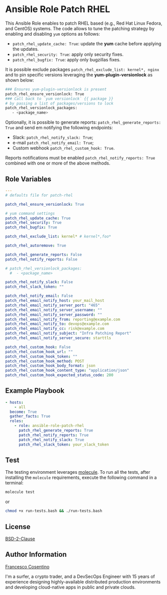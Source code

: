 Ansible Role Patch RHEL
=======================

This Ansible Role enables to patch RHEL based (e.g., Red Hat Linux Fedora, and CentOS) systems.
The code allows to tune the patching strategy by enabling and disabling `yum` options as follows:

- `patch_rhel_update_cache: True`: update the **yum** cache before applying the updates.
- `patch_rhel_security: True`: apply only security fixes.
- `patch_rhel_bugfix: True`: apply only bugzillas fixes.

It is possible exclude packages `patch_rhel_exclude_list: kernel*, nginx` and to pin specific versions leveraging the **yum-plugin-versionlock** as shown below:

```bash
### Ensures yum-plugin-versionlock is present
patch_rhel_ensure_versionlock: True
### Call back to `yum versionlock` {{ package }}
# by passing a list of packages/versions to lock
patch_rhel_versionlock_packages:
   - <package_name>
```

Optionally, it is possible to generate reports: `patch_rhel_generate_reports: True` and send em notifying the following endpoints:

- Slack: `patch_rhel_notify_slack: True`;
- e-mail `patch_rhel_notify_email: True`;
- Custom webhook `patch_rhel_custom_hook: True`.

Reports notifications must be enabled `patch_rhel_notify_reports: True` combined with one or more of the above methods.

Role Variables
--------------

```yaml
---
# defaults file for patch-rhel

patch_rhel_ensure_versionlock: True

# yum command settings
patch_rhel_update_cache: True
patch_rhel_security: True
patch_rhel_bugfix: True

patch_rhel_exclude_list: kernel* # kernel*,foo*

patch_rhel_autoremove: True

patch_rhel_generate_reports: False
patch_rhel_notify_reports: False

# patch_rhel_versionlock_packages:
  #  - <package_name>

patch_rhel_notify_slack: False
patch_rhel_slack_token: ""

patch_rhel_notify_email: False
patch_rhel_email_notify_host: your_mail_host
patch_rhel_email_notify_server_port: "465"
patch_rhel_email_notify_server_username: ""
patch_rhel_email_notify_server_password: ""
patch_rhel_email_notify_from: reporting@example.com
patch_rhel_email_notify_to: devops@example.com
patch_rhel_email_notify_cc: risk@example.com
patch_rhel_email_notify_subject: "Infra Patching Report"
patch_rhel_email_notify_server_secure: starttls

patch_rhel_custom_hook: False
patch_rhel_custom_hook_url: ""
patch_rhel_custom_hook_token: ""
patch_rhel_custom_hook_method: POST
patch_rhel_custom_hook_body_format: json
patch_rhel_custom_hook_content_type: "application/json"
patch_rhel_custom_hook_expected_status_code: 200
```

Example Playbook
----------------

```yaml
- hosts:
    - all
  become: True
  gather_facts: True
  roles:
    - role: ansible-role-patch-rhel
      patch_rhel_generate_reports: True
      patch_rhel_notify_reports: True
      patch_rhel_notify_slack: True
      patch_rhel_slack_token: your_slack_token
```

Test
----

The testing environment leverages [molecule](https://molecule.readthedocs.io/en/stable/index.html).
To run all the tests, after installing the `molecule` requirements, execute the following command in a terminal:

```bash
molecule test
```

or

```bash
chmod +x run-tests.bash && ./run-tests.bash
```

License
-------

[BSD-2-Clause](./LICENSE)

Author Information
------------------

[Francesco Cosentino](https://www.linkedin.com/in/francesco-cosentino/)

I'm a surfer, a crypto trader, and a DevSecOps Engineer with 15 years of experience designing highly-available distributed production environments and developing cloud-native apps in public and private clouds.
